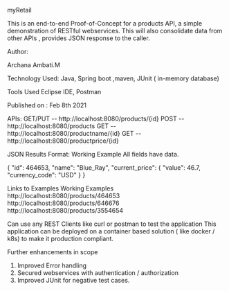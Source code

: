 myRetail

This is an end-to-end Proof-of-Concept for a products API, a simple demonstration of RESTful webservices.
This will also consolidate data from other APIs , provides JSON response to the caller.

Author:

Archana Ambati.M

Technology Used:
Java, Spring boot ,maven, JUnit ( in-memory database)

Tools Used
Eclipse IDE, Postman

Published on : Feb 8th 2021

APIs:
GET/PUT -- http://localhost:8080/products/{id}
POST -- http://localhost:8080/products 
GET -- http://localhost:8080/productname/{id}
GET -- http://localhost:8080/productprice/{id}

JSON Results Format:
Working Example
All fields have data.

{
    "id": 464653,
    "name": "Blue_Ray",
    "current_price": {
        "value": 46.7,
        "currency_code": "USD"
    }
}

Links to Examples
Working Examples
http://localhost:8080/products/464653
http://localhost:8080/products/646676
http://localhost:8080/products/3554654

Can use any REST Clients like curl or postman to test the application
This application can be deployed on a container based solution ( like docker / k8s) to make it production compliant.

Further enhancements in scope

1. Improved Error handling
2. Secured webservices with authentication / authorization
3. Improved JUnit for negative test cases.



